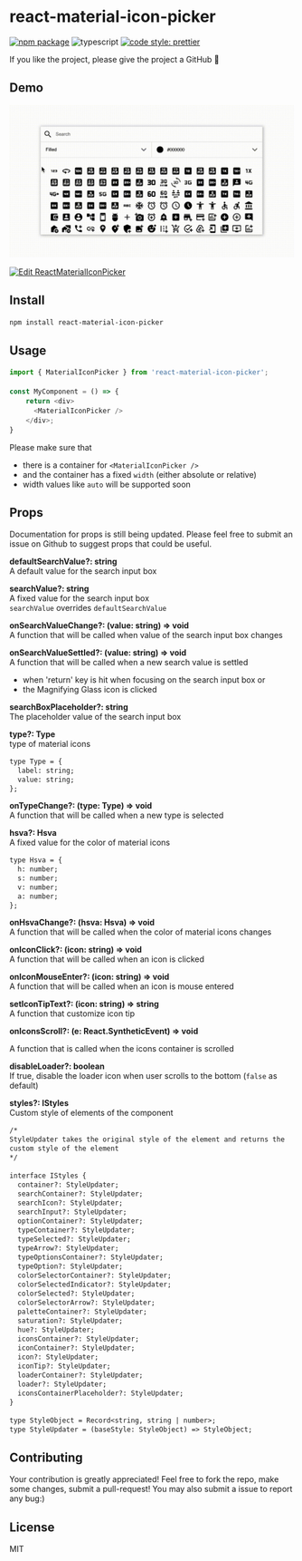 # react-material-icon-picker

[![npm package][npm-img]][npm-url]
![typescript](https://badgen.net/badge/icon/typescript?icon=typescript&label)
[![code style: prettier](https://img.shields.io/badge/code_style-prettier-ff69b4.svg)](https://github.com/prettier/prettier)

If you like the project, please give the project a GitHub 🌟

## Demo
![image info](./docs/pics/demo.gif)



[npm-img]:https://img.shields.io/npm/v/react-material-icon-picker
[npm-url]:https://www.npmjs.com/package/react-material-icon-picker

[![Edit ReactMaterialIconPicker](https://codesandbox.io/static/img/play-codesandbox.svg)](https://codesandbox.io/s/vigilant-glade-vj69k5?file=/src/App.jsx)


## Install

```bash
npm install react-material-icon-picker
```

## Usage

```ts
import { MaterialIconPicker } from 'react-material-icon-picker';

const MyComponent = () => {
    return <div>
      <MaterialIconPicker />
    </div>;
}
```
Please make sure that
- there is a container for `<MaterialIconPicker />`
- and the container has a fixed `width` (either absolute or relative)
- width values like `auto` will be supported soon

## Props

Documentation for props is still being updated. Please feel free to submit an issue on Github to suggest props that could be useful.

**defaultSearchValue?: string**<br>
A default value for the search input box

**searchValue?: string**<br>
A fixed value for the search input box<br>
`searchValue` overrides `defaultSearchValue`

**onSearchValueChange?: (value: string) => void**<br>
A function that will be called when value of the search input box changes

**onSearchValueSettled?: (value: string) => void**<br>
A function that will be called when a new search value is settled
- when 'return' key is hit when focusing on the search input box or
- the Magnifying Glass icon is clicked

**searchBoxPlaceholder?: string**<br>
The placeholder value of the search input box

**type?: Type**<br>
type of material icons
```
type Type = {
  label: string;
  value: string;
};
```

**onTypeChange?: (type: Type) => void**<br>
A function that will be called when a new type is selected

**hsva?: Hsva**<br>
A fixed value for the color of material icons
```
type Hsva = {
  h: number;
  s: number;
  v: number;
  a: number;
};
```

**onHsvaChange?: (hsva: Hsva) => void**<br>
A function that will be called when the color of material icons changes

**onIconClick?: (icon: string) => void**<br>
A function that will be called when an icon is clicked

**onIconMouseEnter?: (icon: string) => void**<br>
A function that will be called when an icon is mouse entered

**setIconTipText?: (icon: string) => string**<br>
A function that customize icon tip

**onIconsScroll?: (e: React.SyntheticEvent) => void**<br>

A function that is called when the icons container is scrolled

**disableLoader?: boolean**<br>
If true, disable the loader icon when user scrolls to the bottom (`false` as default)

**styles?: IStyles**<br>
Custom style of elements of the component
```
/*
StyleUpdater takes the original style of the element and returns the custom style of the element
*/

interface IStyles {
  container?: StyleUpdater;
  searchContainer?: StyleUpdater;
  searchIcon?: StyleUpdater;
  searchInput?: StyleUpdater;
  optionContainer?: StyleUpdater;
  typeContainer?: StyleUpdater;
  typeSelected?: StyleUpdater;
  typeArrow?: StyleUpdater;
  typeOptionsContainer?: StyleUpdater;
  typeOption?: StyleUpdater;
  colorSelectorContainer?: StyleUpdater;
  colorSelectedIndicator?: StyleUpdater;
  colorSelected?: StyleUpdater;
  colorSelectorArrow?: StyleUpdater;
  paletteContainer?: StyleUpdater;
  saturation?: StyleUpdater;
  hue?: StyleUpdater;
  iconsContainer?: StyleUpdater;
  iconContainer?: StyleUpdater;
  icon?: StyleUpdater;
  iconTip?: StyleUpdater;
  loaderContainer?: StyleUpdater;
  loader?: StyleUpdater;
  iconsContainerPlaceholder?: StyleUpdater;
}

type StyleObject = Record<string, string | number>;
type StyleUpdater = (baseStyle: StyleObject) => StyleObject;
```

## Contributing

Your contribution is greatly appreciated! Feel free to fork the repo, make some changes, submit a pull-request! You may also submit a issue to report any bug:)

## License

MIT


[build-img]:https://github.com/ryansonshine/typescript-npm-package-template/actions/workflows/release.yml/badge.svg
[build-url]:https://github.com/ryansonshine/typescript-npm-package-template/actions/workflows/release.yml
[downloads-img]:https://img.shields.io/npm/dt/typescript-npm-package-template
[downloads-url]:https://www.npmtrends.com/typescript-npm-package-template
[issues-img]:https://img.shields.io/github/issues/ryansonshine/typescript-npm-package-template
[issues-url]:https://github.com/ryansonshine/typescript-npm-package-template/issues
[codecov-img]:https://codecov.io/gh/ryansonshine/typescript-npm-package-template/branch/main/graph/badge.svg
[codecov-url]:https://codecov.io/gh/ryansonshine/typescript-npm-package-template
[semantic-release-img]:https://img.shields.io/badge/%20%20%F0%9F%93%A6%F0%9F%9A%80-semantic--release-e10079.svg
[semantic-release-url]:https://github.com/semantic-release/semantic-release
[commitizen-img]:https://img.shields.io/badge/commitizen-friendly-brightgreen.svg
[commitizen-url]:http://commitizen.github.io/cz-cli/